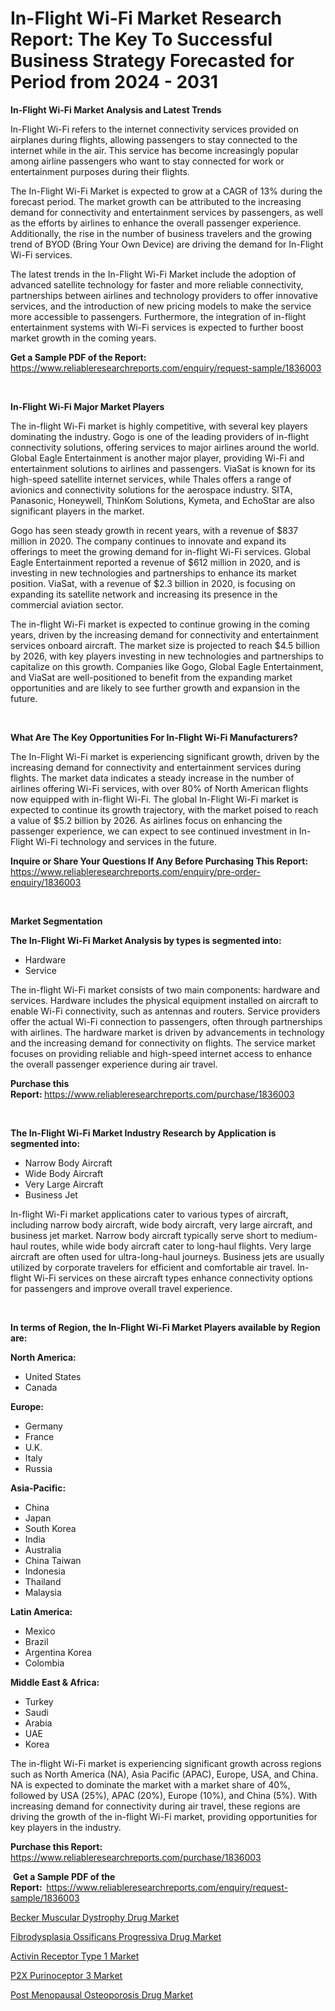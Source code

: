 <p><h1>In-Flight Wi-Fi Market Research Report: The Key To Successful Business Strategy Forecasted for Period from 2024 - 2031</h1></p><p><strong>In-Flight Wi-Fi Market Analysis and Latest Trends</strong></p>
<p><p>In-Flight Wi-Fi refers to the internet connectivity services provided on airplanes during flights, allowing passengers to stay connected to the internet while in the air. This service has become increasingly popular among airline passengers who want to stay connected for work or entertainment purposes during their flights.</p><p>The In-Flight Wi-Fi Market is expected to grow at a CAGR of 13% during the forecast period. The market growth can be attributed to the increasing demand for connectivity and entertainment services by passengers, as well as the efforts by airlines to enhance the overall passenger experience. Additionally, the rise in the number of business travelers and the growing trend of BYOD (Bring Your Own Device) are driving the demand for In-Flight Wi-Fi services.</p><p>The latest trends in the In-Flight Wi-Fi Market include the adoption of advanced satellite technology for faster and more reliable connectivity, partnerships between airlines and technology providers to offer innovative services, and the introduction of new pricing models to make the service more accessible to passengers. Furthermore, the integration of in-flight entertainment systems with Wi-Fi services is expected to further boost market growth in the coming years.</p></p>
<p><strong>Get a Sample PDF of the Report:&nbsp;</strong> <a href="https://www.reliableresearchreports.com/enquiry/request-sample/1836003">https://www.reliableresearchreports.com/enquiry/request-sample/1836003</a></p>
<p>&nbsp;</p>
<p><strong>In-Flight Wi-Fi Major Market Players</strong></p>
<p><p>The in-flight Wi-Fi market is highly competitive, with several key players dominating the industry. Gogo is one of the leading providers of in-flight connectivity solutions, offering services to major airlines around the world. Global Eagle Entertainment is another major player, providing Wi-Fi and entertainment solutions to airlines and passengers. ViaSat is known for its high-speed satellite internet services, while Thales offers a range of avionics and connectivity solutions for the aerospace industry. SITA, Panasonic, Honeywell, ThinKom Solutions, Kymeta, and EchoStar are also significant players in the market.</p><p>Gogo has seen steady growth in recent years, with a revenue of $837 million in 2020. The company continues to innovate and expand its offerings to meet the growing demand for in-flight Wi-Fi services. Global Eagle Entertainment reported a revenue of $612 million in 2020, and is investing in new technologies and partnerships to enhance its market position. ViaSat, with a revenue of $2.3 billion in 2020, is focusing on expanding its satellite network and increasing its presence in the commercial aviation sector.</p><p>The in-flight Wi-Fi market is expected to continue growing in the coming years, driven by the increasing demand for connectivity and entertainment services onboard aircraft. The market size is projected to reach $4.5 billion by 2026, with key players investing in new technologies and partnerships to capitalize on this growth. Companies like Gogo, Global Eagle Entertainment, and ViaSat are well-positioned to benefit from the expanding market opportunities and are likely to see further growth and expansion in the future.</p></p>
<p>&nbsp;</p>
<p><strong>What Are The Key Opportunities For In-Flight Wi-Fi Manufacturers?</strong></p>
<p><p>The In-Flight Wi-Fi market is experiencing significant growth, driven by the increasing demand for connectivity and entertainment services during flights. The market data indicates a steady increase in the number of airlines offering Wi-Fi services, with over 80% of North American flights now equipped with in-flight Wi-Fi. The global In-Flight Wi-Fi market is expected to continue its growth trajectory, with the market poised to reach a value of $5.2 billion by 2026. As airlines focus on enhancing the passenger experience, we can expect to see continued investment in In-Flight Wi-Fi technology and services in the future.</p></p>
<p><strong>Inquire or Share Your Questions If Any Before Purchasing This Report:</strong> <a href="https://www.reliableresearchreports.com/enquiry/pre-order-enquiry/1836003">https://www.reliableresearchreports.com/enquiry/pre-order-enquiry/1836003</a></p>
<p>&nbsp;</p>
<p><strong>Market Segmentation</strong></p>
<p><strong>The In-Flight Wi-Fi Market Analysis by types is segmented into:</strong></p>
<p><ul><li>Hardware</li><li>Service</li></ul></p>
<p><p>The in-flight Wi-Fi market consists of two main components: hardware and services. Hardware includes the physical equipment installed on aircraft to enable Wi-Fi connectivity, such as antennas and routers. Service providers offer the actual Wi-Fi connection to passengers, often through partnerships with airlines. The hardware market is driven by advancements in technology and the increasing demand for connectivity on flights. The service market focuses on providing reliable and high-speed internet access to enhance the overall passenger experience during air travel.</p></p>
<p><strong>Purchase this Report:&nbsp;</strong><a href="https://www.reliableresearchreports.com/purchase/1836003">https://www.reliableresearchreports.com/purchase/1836003</a></p>
<p>&nbsp;</p>
<p><strong>The In-Flight Wi-Fi Market Industry Research by Application is segmented into:</strong></p>
<p><ul><li>Narrow Body Aircraft</li><li>Wide Body Aircraft</li><li>Very Large Aircraft</li><li>Business Jet</li></ul></p>
<p><p>In-flight Wi-Fi market applications cater to various types of aircraft, including narrow body aircraft, wide body aircraft, very large aircraft, and business jet market. Narrow body aircraft typically serve short to medium-haul routes, while wide body aircraft cater to long-haul flights. Very large aircraft are often used for ultra-long-haul journeys. Business jets are usually utilized by corporate travelers for efficient and comfortable air travel. In-flight Wi-Fi services on these aircraft types enhance connectivity options for passengers and improve overall travel experience.</p></p>
<p>&nbsp;</p>
<p><strong>In terms of Region, the In-Flight Wi-Fi Market Players available by Region are:</strong></p>
<p>
    <p> <strong> North America: </strong>
        <ul>
            <li>United States</li>
            <li>Canada</li>
        </ul>
        </p> 
    <p> <strong> Europe: </strong>
        <ul>
            <li>Germany</li>
            <li>France</li>
            <li>U.K.</li>
            <li>Italy</li>
            <li>Russia</li>
        </ul>
        </p> 
    <p> <strong> Asia-Pacific: </strong>
        <ul>
            <li>China</li>
            <li>Japan</li>
            <li>South Korea</li>
            <li>India</li>
            <li>Australia</li>
            <li>China Taiwan</li>
            <li>Indonesia</li>
            <li>Thailand</li>
            <li>Malaysia</li>
        </ul>
        </p> 
    <p> <strong> Latin America: </strong>
        <ul>
            <li>Mexico</li>
            <li>Brazil</li>
            <li>Argentina Korea</li>
            <li>Colombia</li>
        </ul>
        </p> 
    <p> <strong> Middle East & Africa: </strong>
        <ul>
            <li>Turkey</li>
            <li>Saudi</li>
            <li>Arabia</li>
            <li>UAE</li>
            <li>Korea</li>
        </ul>
    </p>
    </p>
<p><p>The in-flight Wi-Fi market is experiencing significant growth across regions such as North America (NA), Asia Pacific (APAC), Europe, USA, and China. NA is expected to dominate the market with a market share of 40%, followed by USA (25%), APAC (20%), Europe (10%), and China (5%). With increasing demand for connectivity during air travel, these regions are driving the growth of the in-flight Wi-Fi market, providing opportunities for key players in the industry.</p></p>
<p><strong>Purchase this Report: </strong><a href="https://www.reliableresearchreports.com/purchase/1836003">https://www.reliableresearchreports.com/purchase/1836003</a></p>
<p>&nbsp;<strong>Get a Sample PDF of the Report:&nbsp;&nbsp;</strong><a href="https://www.reliableresearchreports.com/enquiry/request-sample/1836003">https://www.reliableresearchreports.com/enquiry/request-sample/1836003</a></p>
<p><strong></strong></p>
<p><p><a href="https://medium.com/@bobbyrobinson56/becker-muscular-dystrophy-drug-market-competitive-analysis-market-trends-and-forecast-to-2031-9a4cdc3dcd7e">Becker Muscular Dystrophy Drug Market</a></p><p><a href="https://medium.com/@christinascott1938/fibrodysplasia-ossificans-progressiva-drug-nbsp-market-focuses-on-market-share-size-and-projected-ef68764c30cb">Fibrodysplasia Ossificans Progressiva Drug Market</a></p><p><a href="https://medium.com/@christinascott1938/activin-receptor-type-1-nbsp-market-focuses-on-market-share-size-and-projected-forecast-till-2031-b1341e3bc174">Activin Receptor Type 1 Market</a></p><p><a href="https://medium.com/@christinascott1938/p2x-purinoceptor-3-market-trends-and-market-analysis-forecasted-for-period-2024-2031-a53967cb5632">P2X Purinoceptor 3 Market</a></p><p><a href="https://medium.com/@christinascott1938/post-menopausal-osteoporosis-drug-market-exploring-market-share-market-trends-and-future-growth-5fce6af286a0">Post Menopausal Osteoporosis Drug Market</a></p></p>